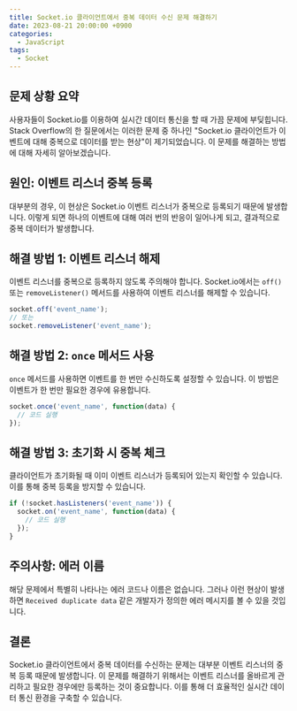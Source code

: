 ```yaml
---
title: Socket.io 클라이언트에서 중복 데이터 수신 문제 해결하기
date: 2023-08-21 20:00:00 +0900
categories:
  - JavaScript
tags:
  - Socket
---
```


## 문제 상황 요약

사용자들이 Socket.io를 이용하여 실시간 데이터 통신을 할 때 가끔 문제에 부딪힙니다. Stack Overflow의 한 질문에서는 이러한 문제 중 하나인 "Socket.io 클라이언트가 이벤트에 대해 중복으로 데이터를 받는 현상"이 제기되었습니다. 이 문제를 해결하는 방법에 대해 자세히 알아보겠습니다.

## 원인: 이벤트 리스너 중복 등록

대부분의 경우, 이 현상은 Socket.io 이벤트 리스너가 중복으로 등록되기 때문에 발생합니다. 이렇게 되면 하나의 이벤트에 대해 여러 번의 반응이 일어나게 되고, 결과적으로 중복 데이터가 발생합니다.

## 해결 방법 1: 이벤트 리스너 해제

이벤트 리스너를 중복으로 등록하지 않도록 주의해야 합니다. Socket.io에서는 `off()` 또는 `removeListener()` 메서드를 사용하여 이벤트 리스너를 해제할 수 있습니다.

```javascript
socket.off('event_name');
// 또는
socket.removeListener('event_name');
```

## 해결 방법 2: `once` 메서드 사용

`once` 메서드를 사용하면 이벤트를 한 번만 수신하도록 설정할 수 있습니다. 이 방법은 이벤트가 한 번만 필요한 경우에 유용합니다.

```javascript
socket.once('event_name', function(data) {
  // 코드 실행
});
```

## 해결 방법 3: 초기화 시 중복 체크

클라이언트가 초기화될 때 이미 이벤트 리스너가 등록되어 있는지 확인할 수 있습니다. 이를 통해 중복 등록을 방지할 수 있습니다.

```javascript
if (!socket.hasListeners('event_name')) {
  socket.on('event_name', function(data) {
    // 코드 실행
  });
}
```

## 주의사항: 에러 이름

해당 문제에서 특별히 나타나는 에러 코드나 이름은 없습니다. 그러나 이런 현상이 발생하면 `Received duplicate data` 같은 개발자가 정의한 에러 메시지를 볼 수 있을 것입니다.

## 결론

Socket.io 클라이언트에서 중복 데이터를 수신하는 문제는 대부분 이벤트 리스너의 중복 등록 때문에 발생합니다. 이 문제를 해결하기 위해서는 이벤트 리스너를 올바르게 관리하고 필요한 경우에만 등록하는 것이 중요합니다. 이를 통해 더 효율적인 실시간 데이터 통신 환경을 구축할 수 있습니다.